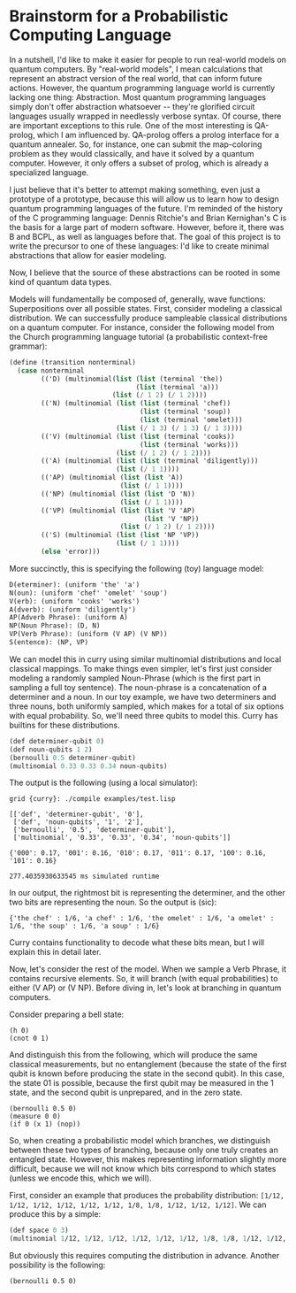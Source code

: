 # Brainstorm for a Probabilistic Computing Language

In a nutshell, I'd like to make it easier for people to run real-world models on quantum computers. 
By "real-world models", I mean calculations that represent an abstract version of the real world, that can inform future actions.
However, the quantum programming language world is currently lacking one thing: Abstraction.
Most quantum programming languages simply don't offer abstraction whatsoever -- they're glorified circuit languages usually wrapped in needlessly verbose syntax.
Of course, there are important exceptions to this rule. 
One of the most interesting is QA-prolog, which I am influenced by.
QA-prolog offers a prolog interface for a quantum annealer. 
So, for instance, one can submit the map-coloring problem as they would classically, and have it solved by a quantum computer.
However, it only offers a subset of prolog, which is already a specialized language.

I just believe that it's better to attempt making something, even just a prototype of a prototype, because this will allow us to learn how to design quantum programming languages of the future.
I'm reminded of the history of the C programming language: Dennis Ritchie's and Brian Kernighan's C is the basis for a large part of modern software. 
However, before it, there was B and BCPL, as well as languages before that.
The goal of this project is to write the precursor to one of these languages: I'd like to create minimal abstractions that allow for easier modeling.

Now, I believe that the source of these abstractions can be rooted in some kind of quantum data types. 

Models will fundamentally be composed of, generally, wave functions: Superpositions over all possible states.
First, consider modeling a classical distribution. 
We can successfully produce sampleable classical distributions on a quantum computer.
For instance, consider the following model from the Church programming language tutorial (a probabilistic context-free grammar):

```scheme
(define (transition nonterminal)
  (case nonterminal
        (('D) (multinomial(list (list (terminal 'the))
                                (list (terminal 'a)))
                          (list (/ 1 2) (/ 1 2))))
        (('N) (multinomial (list (list (terminal 'chef))
                                 (list (terminal 'soup))
                                 (list (terminal 'omelet)))
                           (list (/ 1 3) (/ 1 3) (/ 1 3))))
        (('V) (multinomial (list (list (terminal 'cooks))
                                 (list (terminal 'works)))
                           (list (/ 1 2) (/ 1 2))))
        (('A) (multinomial (list (list (terminal 'diligently)))
                           (list (/ 1 1))))
        (('AP) (multinomial (list (list 'A))
                            (list (/ 1 1))))
        (('NP) (multinomial (list (list 'D 'N))
                            (list (/ 1 1))))
        (('VP) (multinomial (list (list 'V 'AP)
                                  (list 'V 'NP))
                            (list (/ 1 2) (/ 1 2))))
        (('S) (multinomial (list (list 'NP 'VP))
                           (list (/ 1 1))))
        (else 'error)))
```

More succinctly, this is specifying the following (toy) language model:
```scheme
D(eterminer): (uniform 'the' 'a')
N(oun): (uniform 'chef' 'omelet' 'soup')
V(erb): (uniform 'cooks' 'works')
A(dverb): (uniform 'diligently')
AP(Adverb Phrase): (uniform A)
NP(Noun Phrase): (D, N)
VP(Verb Phrase): (uniform (V AP) (V NP))
S(entence): (NP, VP)
```

We can model this in curry using similar multinomial distributions and local classical mappings.
To make things even simpler, let's first just consider modeling a randomly sampled Noun-Phrase (which is the first part in sampling a full toy sentence).
The noun-phrase is a concatenation of a determiner and a noun. In our toy example, we have two determiners and three nouns, both uniformly sampled, which makes for a total of six options with equal probability.
So, we'll need three qubits to model this. Curry has builtins for these distributions.
```scheme
(def determiner-qubit 0)
(def noun-qubits 1 2)
(bernoulli 0.5 determiner-qubit)
(multinomial 0.33 0.33 0.34 noun-qubits)
```

The output is the following (using a local simulator):
```
grid {curry}: ./compile examples/test.lisp

[['def', 'determiner-qubit', '0'],
 ['def', 'noun-qubits', '1', '2'],
 ['bernoulli', '0.5', 'determiner-qubit'],
 ['multinomial', '0.33', '0.33', '0.34', 'noun-qubits']]

{'000': 0.17, '001': 0.16, '010': 0.17, '011': 0.17, '100': 0.16, '101': 0.16}

277.4035930633545 ms simulated runtime
```

In our output, the rightmost bit is representing the determiner, and the other two bits are representing the noun.
So the output is (sic):
```python3
{'the chef' : 1/6, 'a chef' : 1/6, 'the omelet' : 1/6, 'a omelet' : 1/6, 'the soup' : 1/6, 'a soup' : 1/6}
```
Curry contains functionality to decode what these bits mean, but I will explain this in detail later.

Now, let's consider the rest of the model.
When we sample a Verb Phrase, it contains recursive elements.
So, it will branch (with equal probabilities) to either (V AP) or (V NP).
Before diving in, let's look at branching in quantum computers.

Consider preparing a bell state:
```
(h 0)
(cnot 0 1)
```
And distinguish this from the following, which will produce the same classical measurements, but no entanglement (because the state of the first qubit is known before producing the state in the second qubit). 
In this case, the state 01 is possible, because the first qubit may be measured in the 1 state, and the second qubit is unprepared, and in the zero state.
```
(bernoulli 0.5 0)
(measure 0 0)
(if 0 (x 1) (nop))
```

So, when creating a probabilistic model which branches, we distinguish between these two types of branching, because only one truly creates an entangled state.
However, this makes representing information slightly more difficult, because we will not know which bits correspond to which states (unless we encode this, which we will).

First, consider an example that produces the probability distribution:
`[1/12, 1/12, 1/12, 1/12, 1/12, 1/12, 1/8, 1/8, 1/12, 1/12, 1/12]`.
We can produce this by a simple:
```scheme
(def space 0 3)
(multinomial 1/12, 1/12, 1/12, 1/12, 1/12, 1/12, 1/8, 1/8, 1/12, 1/12, 1/12 space)
```
But obviously this requires computing the distribution in advance.
Another possibility is the following:
```
(bernoulli 0.5 0)
```
